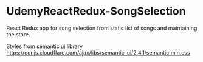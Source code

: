 # UdemyReactRedux-SongSelection
React Redux app for song selection from static list of songs and maintaining the store.

Styles from semantic ui library
https://cdnjs.cloudflare.com/ajax/libs/semantic-ui/2.4.1/semantic.min.css
